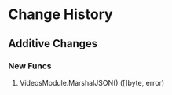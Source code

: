 # Change History

## Additive Changes

### New Funcs

1. VideosModule.MarshalJSON() ([]byte, error)
